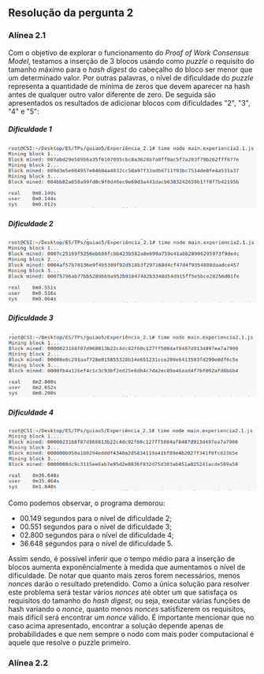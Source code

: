 ## Resolução da pergunta 2

### Alínea 2.1
Com o objetivo de explorar o funcionamento do *Proof of Work Consensus Model*, testamos a inserção de 3 blocos usando como *puzzle* o requisito do tamanho máximo para o *hash digest* do cabeçalho do bloco ser menor que um determinado valor. Por outras palavras, o nível de dificuldade do *puzzle* representa a quantidade de mínima de zeros que devem aparecer na hash antes de qualquer outro valor diferente de zero. De seguida são apresentados os resultados de adicionar blocos com dificuldades "2", "3", "4" e "5":

##### Dificuldade 1
![alt text](./imagens/dificulty2.png)
##### Dificuldade 2
![alt text](./imagens/dificulty3.png)
##### Dificuldade 3
![alt text](./imagens/dificulty4.png)
##### Dificuldade 4
![alt text](./imagens/dificulty5.png)

Como podemos observar, o programa demorou:
- 00.149 segundos para o nível de dificuldade 2;
- 00.551 segundos para o nível de dificuldade 3;
- 02.800 segundos para o nível de dificuldade 4;
- 36.648 segundos para o nível de dificuldade 5.

Assim sendo, é possível inferir que o tempo médio para a inserção de blocos aumenta exponêncialmente à medida que aumentamos o nível de dificuldade. De notar que quanto mais zeros forem necessários, menos *nonces* darão o resultado pretendido. Como a única solução para resolver este problema será testar vários *nonces* até obter um que satisfaça os requisitos do tamanho do *hash digest*, ou seja, executar várias funções de hash variando o *nonce*, quanto menos *nonces* satisfizerem os requisitos, mais difícil será encontrar um *nonce* válido. É importante mencionar que no caso acima apresentado, encontrar a solução depende apenas de probabilidades e que nem sempre o nodo com mais poder computacional é aquele que resolve o puzzle primeiro.


### Alínea 2.2
